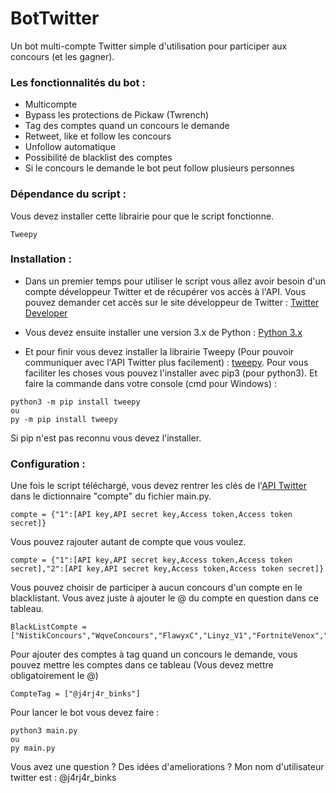 # BotTwitter
Un bot multi-compte Twitter simple d'utilisation pour participer aux concours (et les gagner).


### Les fonctionnalités du bot :

* Multicompte
* Bypass les protections de Pickaw (Twrench)
* Tag des comptes quand un concours le demande
* Retweet, like et follow les concours
* Unfollow automatique
* Possibilité de blacklist des comptes
* Si le concours le demande le bot peut follow plusieurs personnes


### Dépendance du script :

Vous devez installer cette librairie pour que le script fonctionne.
```
Tweepy
```
### Installation :

* Dans un premier temps pour utiliser le script vous allez avoir besoin d'un compte développeur Twitter et de récupérer vos accès à l'API.
 Vous pouvez demander cet accès sur le site développeur de Twitter : [Twitter Developer](https://developer.twitter.com/)

* Vous devez ensuite installer une version 3.x de Python : [Python 3.x](https://www.python.org/downloads/)

* Et pour finir vous devez installer la librairie Tweepy (Pour pouvoir communiquer avec l'API Twitter plus facilement) : [tweepy](https://www.tweepy.org/).
 Pour vous faciliter les choses vous pouvez l'installer avec pip3 (pour python3).
 Et faire la commande dans votre console (cmd pour Windows) : 
 ```
 python3 -m pip install tweepy
 ou
 py -m pip install tweepy
 ```
 Si pip n'est pas reconnu vous devez l'installer.


### Configuration :

Une fois le script téléchargé, vous devez rentrer les clés de l'[API Twitter](https://developer.twitter.com/) dans le dictionnaire "compte" du fichier main.py.
```
compte = {"1":[API key,API secret key,Access token,Access token secret]}
```
Vous pouvez rajouter autant de compte que vous voulez.
```
compte = {"1":[API key,API secret key,Access token,Access token secret],"2":[API key,API secret key,Access token,Access token secret]}
```

Vous pouvez choisir de participer à aucun concours d'un compte en le blacklistant. Vous avez juste à ajouter le @ du compte en question dans ce tableau.
```
BlackListCompte =["NistikConcours","WqveConcours","FlawyxC","Linyz_V1","FortniteVenox","TidaGameuse","YeastLeaks"]
```

Pour ajouter des comptes à tag quand un concours le demande, vous pouvez mettre les comptes dans ce tableau (Vous devez mettre obligatoirement le @) 

```
CompteTag = ["@j4rj4r_binks"]
```
Pour lancer le bot vous devez faire : 
```
python3 main.py
ou
py main.py
```


Vous avez une question ? Des idées d'ameliorations ?  Mon nom d'utilisateur twitter est : @j4rj4r_binks
